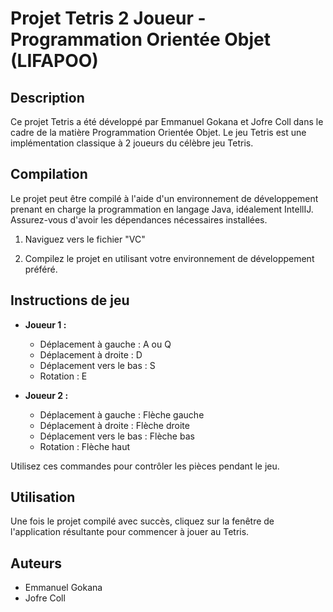# Projet Tetris 2 Joueur - Programmation Orientée Objet (LIFAPOO)

## Description
Ce projet Tetris a été développé par Emmanuel Gokana et Jofre Coll dans le cadre de la matière Programmation Orientée Objet. Le jeu Tetris est une implémentation classique à 2 joueurs du célèbre jeu Tetris.

## Compilation
Le projet peut être compilé à l'aide d'un environnement de développement prenant en charge la programmation en langage Java, idéalement IntellIJ. Assurez-vous d'avoir les dépendances nécessaires installées.

1. Naviguez vers le fichier "VC"

2. Compilez le projet en utilisant votre environnement de développement préféré.

## Instructions de jeu
- **Joueur 1 :**
    - Déplacement à gauche : A ou Q
    - Déplacement à droite : D
    - Déplacement vers le bas : S
    - Rotation : E

- **Joueur 2 :**
    - Déplacement à gauche : Flèche gauche
    - Déplacement à droite : Flèche droite
    - Déplacement vers le bas : Flèche bas
    - Rotation : Flèche haut

Utilisez ces commandes pour contrôler les pièces pendant le jeu.

## Utilisation
Une fois le projet compilé avec succès, cliquez sur la fenêtre de l'application résultante pour commencer à jouer au Tetris.

## Auteurs
- Emmanuel Gokana
- Jofre Coll
